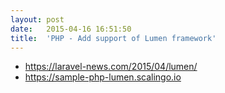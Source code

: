 ```yaml
---
layout:	post
date:	2015-04-16 16:51:50
title:	'PHP - Add support of Lumen framework'
---
```


* https://laravel-news.com/2015/04/lumen/
* https://sample-php-lumen.scalingo.io

